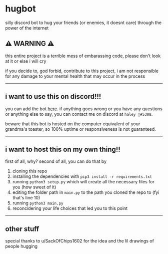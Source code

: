 # hugbot

silly discord bot to hug your friends (or enemies, it doesnt care) through the power of the internet

## ⚠️ WARNING ⚠️

this entire project is a terrible mess of embarassing code, please don't look at it or else i will cry

if you decide to, god forbid, contribute to this project, i am not responsible for any damage to your mental health that may occur in the process

---

## i want to use this on discord!!!

you can add the bot [here](https://discord.com/api/oauth2/authorize?client_id=1066656711995301928&permissions=1374456768576&scope=bot). if anything goes wrong or you have any questions or anything else to say, you can contact me on discord at `haley 👻#5308`.

beware that this bot is hosted on the computer equivalent of your grandma's toaster, so 100% uptime or responsiveness is not guaranteed.

---

## i want to host this on my own thing!!

first of all, why? second of all, you can do that by

1. cloning this repo
2. installing the dependencies with `pip3 install -r requirements.txt`
3. running `python3 setup.py` which will create all the necessary files for you (how sweet of it)
4. editing the folder path in `main.py` to the path you cloned the repo to (fyi that's line 10)
5. running `python3 main.py`
6. reconcidering your life choices that led you to this point

---

## other stuff

special thanks to u/SackOfChips1602 for the idea and the lil drawings of people hugging
